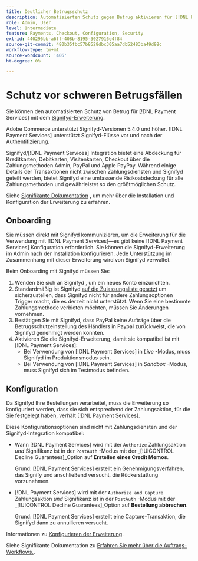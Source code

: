 ```yaml
---
title: Deutlicher Betrugsschutz
description: Automatisierten Schutz gegen Betrug aktivieren für [!DNL Payment Services] mit Signifyd.
role: Admin, User
level: Intermediate
feature: Payments, Checkout, Configuration, Security
exl-id: 440296bb-a6ff-408b-8195-3027916e4f84
source-git-commit: 480b35fbc57b8528dbc305aa7db52483ba49d98c
workflow-type: tm+mt
source-wordcount: '406'
ht-degree: 0%

---
```


# Schutz vor schweren Betrugsfällen

Sie können den automatisierten Schutz von Betrug für [!DNL Payment Services] mit dem [Signifyd-Erweiterung](https://commercemarketplace.adobe.com/signifyd-module-connect.html).

Adobe Commerce unterstützt Signifyd-Versionen 5.4.0 und höher. [!DNL Payment Services] unterstützt Signifyd-Flüsse vor und nach der Authentifizierung.

Signifyd/[!DNL Payment Services] Integration bietet eine Abdeckung für Kreditkarten, Debitkarten, Visitenkarten, Checkout über die Zahlungsmethoden Admin, PayPal und Apple PayPay. Während einige Details der Transaktionen nicht zwischen Zahlungsdiensten und Signifyd geteilt werden, bietet Signifyd eine umfassende Risikoabdeckung für alle Zahlungsmethoden und gewährleistet so den größtmöglichen Schutz.

Siehe [Signifikante Dokumentation](https://community.signifyd.com/support/s/article/magento-2-extension-install-guide?language=en_US#downloadandinstallingmagento2extension) , um mehr über die Installation und Konfiguration der Erweiterung zu erfahren.

## Onboarding

Sie müssen direkt mit Signifyd kommunizieren, um die Erweiterung für die Verwendung mit [!DNL Payment Services]—es gibt keine [!DNL Payment Services] Konfiguration erforderlich. Sie können die Signifyd-Erweiterung im Admin nach der Installation konfigurieren. Jede Unterstützung im Zusammenhang mit dieser Erweiterung wird von Signifyd verwaltet.

Beim Onboarding mit Signifyd müssen Sie:

1. Wenden Sie sich an Signifyd , um ein neues Konto einzurichten.
1. Standardmäßig ist Signifyd [auf die Zulassungsliste gesetzt](https://github.com/signifyd/magento2/blob/main/docs/RESTRICT-PAYMENTS.md) um sicherzustellen, dass Signifyd nicht für andere Zahlungsoptionen Trigger macht, die es derzeit nicht unterstützt. Wenn Sie eine bestimmte Zahlungsmethode verbieten möchten, müssen Sie Änderungen vornehmen.
1. Bestätigen Sie mit Signifyd, dass PayPal keine Aufträge über die Betrugsschutzeinstellung des Händlers in Paypal zurückweist, die von Signifyd genehmigt werden könnten.
1. Aktivieren Sie die Signifyd-Erweiterung, damit sie kompatibel ist mit [!DNL Payment Services]:
   * Bei Verwendung von [!DNL Payment Services] in _Live_ -Modus, muss Signifyd im Produktionsmodus sein.
   * Bei Verwendung von [!DNL Payment Services] in _Sandbox_ -Modus, muss Signifyd sich im Testmodus befinden.

## Konfiguration

Da Signifyd Ihre Bestellungen verarbeitet, muss die Erweiterung so konfiguriert werden, dass sie sich entsprechend der Zahlungsaktion, für die Sie festgelegt haben, verhält [!DNL Payment Services].

Diese Konfigurationsoptionen sind nicht mit Zahlungsdiensten und der Signifyd-Integration kompatibel:

* Wann [!DNL Payment Services] wird mit der `Authorize` Zahlungsaktion _und_ Signifikanz ist in der `PostAuth` -Modus mit der _[!UICONTROL Decline Guarantees]_Option auf **Erstellen eines Credit Memos**.

  Grund: [!DNL Payment Services] erstellt ein Genehmigungsverfahren, das Signify und anschließend versucht, die Rückerstattung vorzunehmen.


* [!DNL Payment Services] wird mit der `Authorize and Capture` Zahlungsaktion _und_ Signifikanz ist in der `PostAuth` -Modus mit der _[!UICONTROL Decline Guarantees]_Option auf **Bestellung abbrechen**.

  Grund: [!DNL Payment Services] erstellt eine Capture-Transaktion, die Signifyd dann zu annullieren versucht.


Informationen zu [Konfigurieren der Erweiterung](https://community.signifyd.com/support/s/article/magento-2-extension-install-guide?language=en_US#configuringmagento2extension).

Siehe Signifikante Dokumentation zu [Erfahren Sie mehr über die Auftrags-Workflows.](https://community.signifyd.com/support/s/article/magento-2-extension-install-guide?language=en_US#howmagento2works).
